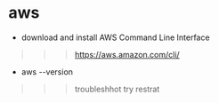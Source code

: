 # aws

+ download and install AWS Command Line Interface
>>> https://aws.amazon.com/cli/

+ aws --version
>>> troubleshhot try restrat

